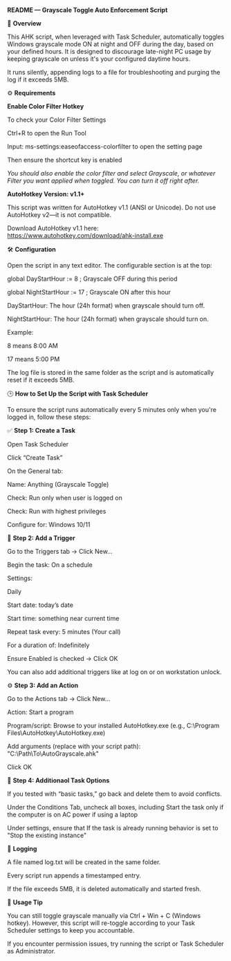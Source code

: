 **README — Grayscale Toggle Auto Enforcement Script**

📜 **Overview**

This AHK script, when leveraged with Task Scheduler, automatically toggles Windows grayscale mode ON at night and OFF during the day, based on your defined hours. It is designed to discourage late-night PC usage by keeping grayscale on unless it's your configured daytime hours.

It runs silently, appending logs to a file for troubleshooting and purging the log if it exceeds 5MB.

⚙️ **Requirements**

**Enable Color Filter Hotkey**

To check your Color Filter Settings

Ctrl+R to open the Run Tool

Input: ms-settings:easeofaccess-colorfilter to open the setting page

Then ensure the shortcut key is enabled

_You should also enable the color filter and select Grayscale, or whatever Filter you want applied when toggled. You can turn it off right after._

**AutoHotkey Version: v1.1+**

This script was written for AutoHotkey v1.1 (ANSI or Unicode). Do not use AutoHotkey v2—it is not compatible.

Download AutoHotkey v1.1 here:
https://www.autohotkey.com/download/ahk-install.exe

🛠 **Configuration**

Open the script in any text editor. The configurable section is at the top:

global DayStartHour := 8       ; Grayscale OFF during this period

global NightStartHour := 17    ; Grayscale ON after this hour

DayStartHour: The hour (24h format) when grayscale should turn off.

NightStartHour: The hour (24h format) when grayscale should turn on.

Example:

8 means 8:00 AM

17 means 5:00 PM

The log file is stored in the same folder as the script and is automatically reset if it exceeds 5MB.

🕒 **How to Set Up the Script with Task Scheduler**

To ensure the script runs automatically every 5 minutes only when you're logged in, follow these steps:

✅ **Step 1: Create a Task**

Open Task Scheduler

Click “Create Task”

On the General tab:

Name: Anything (Grayscale Toggle)

Check: Run only when user is logged on

Check: Run with highest privileges

Configure for: Windows 10/11

🔁 **Step 2: Add a Trigger**

Go to the Triggers tab → Click New...

Begin the task: On a schedule

Settings:

Daily

Start date: today’s date

Start time: something near current time

Repeat task every: 5 minutes (Your call)

For a duration of: Indefinitely

Ensure Enabled is checked → Click OK

You can also add additional triggers like at log on or on workstation unlock.

⚙️ **Step 3: Add an Action**

Go to the Actions tab → Click New...

Action: Start a program

Program/script:
Browse to your installed AutoHotkey.exe
(e.g., C:\Program Files\AutoHotkey\AutoHotkey.exe)

Add arguments (replace with your script path):
"C:\Path\To\AutoGrayscale.ahk"

Click OK

🧹 **Step 4: Additionaol Task Options**

If you tested with “basic tasks,” go back and delete them to avoid conflicts.

Under the Conditions Tab, uncheck all boxes, including Start the task only if the computer is on AC power if using a laptop

Under settings, ensure that If the task is already running behavior is set to "Stop the existing instance"


📓 **Logging**

A file named log.txt will be created in the same folder.

Every script run appends a timestamped entry.

If the file exceeds 5MB, it is deleted automatically and started fresh.

📴 **Usage Tip**

You can still toggle grayscale manually via Ctrl + Win + C (Windows hotkey).
However, this script will re-toggle according to your Task Scheduler settings to keep you accountable.

If you encounter permission issues, try running the script or Task Scheduler as Administrator.
